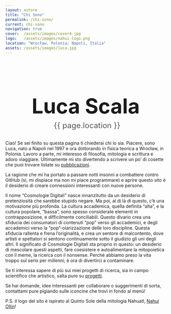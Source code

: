 ```yaml
---
layout: autore
title: "Chi Sono"
permalink: /chi-sono/
current: chi-sono
navigation: true
cover:  /assets/images/cover4.jpg
logo:   /assets/images/nahui-logo.png
location: "Wrocław, Polonia; Napoli, Italia"
assets: /assets/images/luca.jpg
---
```


<style>
  /* 1) Definisco il diametro avatar via variabile e lo adatto per i breakpoint */
  :root {
    --avatar-diameter: 120px;
  }
  @media (max-width: 900px) {
    :root {
      --avatar-diameter: 90px;
    }
  }
  @media (max-width: 500px) {
    :root {
      --avatar-diameter: 70px;
    }
  }

  /* 2) Blocchetto titolo + location, sempre posizionato sotto l’avatar */
  .profile-block {
    text-align: center;
    /* metà dell’avatar + 1rem di gap */
    margin-top: calc(var(--avatar-diameter) );
    margin-bottom: 2rem;
  }

  .profile-block .profile-title {
    font-size: 4rem;
    margin: 0 0 0.5rem;
    display: block;
  }

  .profile-block .profile-location {
    display: inline-flex;
    align-items: center;
    gap: .5rem;
    color: #555;
    font-size: 1.5rem;
  }
  .profile-block .profile-location .fa-map-marker-alt {
    font-size: 2rem;
  }
</style>

<div class="profile-block">
  <h1 class="profile-title">Luca Scala</h1>
  <div class="profile-location">
    <i class="fas fa-map-marker-alt"></i>{{ page.location }}
  </div>
</div>

Ciao! Se sei finito su questa pagina ti chiederai chi io sia. Piacere, sono Luca, nato a Napoli nel 1997 e ora dottorando in fisica teorica a Wrocław, in Polonia. Lavoro a parte, mi interesso di filosofia, mitologia e scrittura e adoro viaggiare. Ultimamente mi sto divertendo a scrivere un po’ di cosette che puoi trovare listate su [pubblicazioni](/pubblicazioni/).
  
La ragione che mi ha portato a passare notti insonni a combattere contro GitHub (sì, mi dispiace ma non mi piace programmare) e aprire questo sito è il desiderio di creare connessioni interessanti con nuove persone.
  
Il nome “Cosmologie Digitali” nasce innanzitutto da un desiderio di pretenziosità che sarebbe stupido negare. Ma poi, al di là di questo, c’è una motivazione più profonda. La cultura accademica, quella definita “alta”, e la cultura popolare, “bassa”, sono spesso considerate elementi in contrapposizione, e difficilmente conciliabili. Questo divario crea una sfiducia dei consumatori di contenuti “pop” verso gli accademici, e degli accademici verso la “pop”-olarizzazione delle loro discipline. Questa sfiducia rallenta e frena l’originalità, e crea un sentore di malcontento, dove artisti e spettatori si sentono continuamente sotto il giudizio gli uni degli altri. Il significato di Cosmologie Digitali sta proprio in questo: un desiderio di mescolare questi aspetti, fare coesistere e autoalimentare la mitopoietica con il meme, la ricerca con il nonsense. Perché abbiamo preso la vita troppo sul serio per millenni; è ora di divertirci a contaminare.
  
Se ti interessa sapere di più sui miei progetti di ricerca, sia in campo scientifico che artistico, salta pure su [progetti](/progetti/).
  
Se hai domande, idee interessanti per collaborare o suggerimenti di sorta, contattami pure pigiando sulle iconcine che trovi in fondo al menù!

P.S. il logo del sito è ispirato al Quinto Sole della mitologia Nahuatl, [Nahui Ollin](https://en.wikipedia.org/wiki/Nahui_Ollin)!
